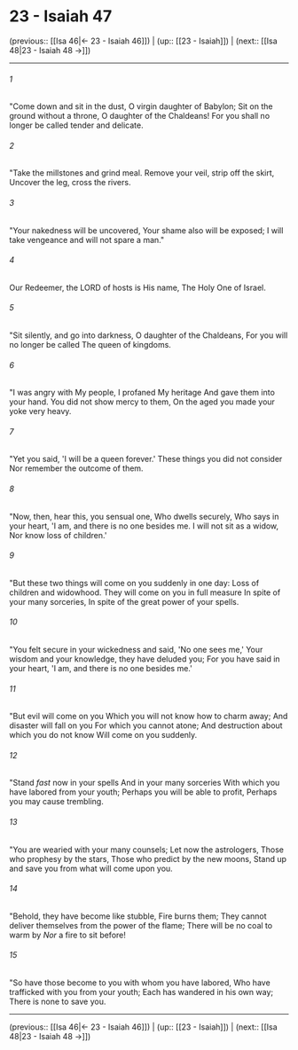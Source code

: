 # 23 - Isaiah 47

(previous:: [[Isa 46|← 23 - Isaiah 46]]) | (up:: [[23 - Isaiah]]) | (next:: [[Isa 48|23 - Isaiah 48 →]])

***


###### 1 
"Come down and sit in the dust, O virgin daughter of Babylon; Sit on the ground without a throne, O daughter of the Chaldeans! For you shall no longer be called tender and delicate. 

###### 2 
"Take the millstones and grind meal. Remove your veil, strip off the skirt, Uncover the leg, cross the rivers. 

###### 3 
"Your nakedness will be uncovered, Your shame also will be exposed; I will take vengeance and will not spare a man." 

###### 4 
Our Redeemer, the LORD of hosts is His name, The Holy One of Israel. 

###### 5 
"Sit silently, and go into darkness, O daughter of the Chaldeans, For you will no longer be called The queen of kingdoms. 

###### 6 
"I was angry with My people, I profaned My heritage And gave them into your hand. You did not show mercy to them, On the aged you made your yoke very heavy. 

###### 7 
"Yet you said, 'I will be a queen forever.' These things you did not consider Nor remember the outcome of them. 

###### 8 
"Now, then, hear this, you sensual one, Who dwells securely, Who says in your heart, 'I am, and there is no one besides me. I will not sit as a widow, Nor know loss of children.' 

###### 9 
"But these two things will come on you suddenly in one day: Loss of children and widowhood. They will come on you in full measure In spite of your many sorceries, In spite of the great power of your spells. 

###### 10 
"You felt secure in your wickedness and said, 'No one sees me,' Your wisdom and your knowledge, they have deluded you; For you have said in your heart, 'I am, and there is no one besides me.' 

###### 11 
"But evil will come on you Which you will not know how to charm away; And disaster will fall on you For which you cannot atone; And destruction about which you do not know Will come on you suddenly. 

###### 12 
"Stand _fast_ now in your spells And in your many sorceries With which you have labored from your youth; Perhaps you will be able to profit, Perhaps you may cause trembling. 

###### 13 
"You are wearied with your many counsels; Let now the astrologers, Those who prophesy by the stars, Those who predict by the new moons, Stand up and save you from what will come upon you. 

###### 14 
"Behold, they have become like stubble, Fire burns them; They cannot deliver themselves from the power of the flame; There will be no coal to warm by _Nor_ a fire to sit before! 

###### 15 
"So have those become to you with whom you have labored, Who have trafficked with you from your youth; Each has wandered in his own way; There is none to save you.

***

(previous:: [[Isa 46|← 23 - Isaiah 46]]) | (up:: [[23 - Isaiah]]) | (next:: [[Isa 48|23 - Isaiah 48 →]])
